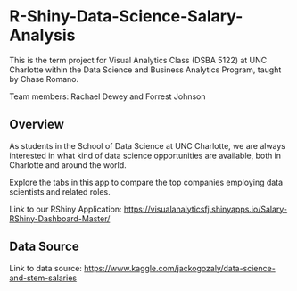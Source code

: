 # R-Shiny-Data-Science-Salary-Analysis

This is the term project for Visual Analytics Class (DSBA 5122) at UNC Charlotte within the Data Science and Business Analytics Program, taught by Chase Romano.

Team members: Rachael Dewey and Forrest Johnson

## Overview

As students in the School of Data Science at UNC Charlotte, we are always interested in what kind of data science opportunities are available, both in Charlotte and around the world.

Explore the tabs in this app to compare the top companies employing data scientists and related roles.

Link to our RShiny Application:
https://visualanalyticsfj.shinyapps.io/Salary-RShiny-Dashboard-Master/

## Data Source

Link to data source: https://www.kaggle.com/jackogozaly/data-science-and-stem-salaries

